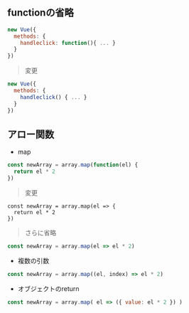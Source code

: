 ## functionの省略
```js
new Vue({
  methods: {
    handleclick: function(){ ... }
  }
})
```

>変更


```js
new Vue({
  methods: {
    handleclick() { ... }
  }
})
```

## アロー関数

- map

```js
const newArray = array.map(function(el) {
  return el * 2
})
```

>変更

```
const newArray = array.map(el => { 
  return el * 2
})
```

>さらに省略

```js
const newArray = array.map(el => el * 2)
```

- 複数の引数
```js
const newArray = array.map((el, index) => el * 2)
```


- オブジェクトのreturn

```js
const newArray = array.map( el => ({ value: el * 2 }) )
```
